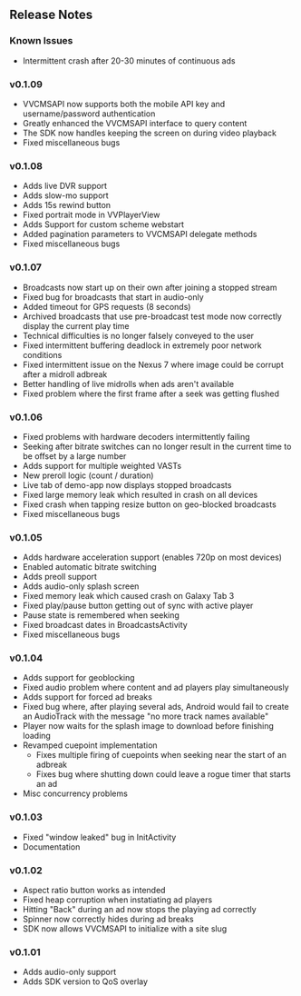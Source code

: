 ## Release Notes

### Known Issues
* Intermittent crash after 20-30 minutes of continuous ads

### v0.1.09
* VVCMSAPI now supports both the mobile API key and username/password authentication
* Greatly enhanced the VVCMSAPI interface to query content
* The SDK now handles keeping the screen on during video playback
* Fixed miscellaneous bugs

### v0.1.08
* Adds live DVR support
* Adds slow-mo support
* Adds 15s rewind button
* Fixed portrait mode in VVPlayerView
* Adds Support for custom scheme webstart
* Added pagination parameters to VVCMSAPI delegate methods
* Fixed miscellaneous bugs

### v0.1.07
* Broadcasts now start up on their own after joining a stopped stream
* Fixed bug for broadcasts that start in audio-only
* Added timeout for GPS requests (8 seconds)
* Archived broadcasts that use pre-broadcast test mode now correctly display the current play time
* Technical difficulties is no longer falsely conveyed to the user
* Fixed intermittent buffering deadlock in extremely poor network conditions
* Fixed intermittent issue on the Nexus 7 where image could be corrupt after a midroll adbreak
* Better handling of live midrolls when ads aren't available
* Fixed problem where the first frame after a seek was getting flushed


### v0.1.06
* Fixed problems with hardware decoders intermittently failing
* Seeking after bitrate switches can no longer result in the current time to be
  offset by a large number
* Adds support for multiple weighted VASTs
* New preroll logic (count / duration)
* Live tab of demo-app now displays stopped broadcasts
* Fixed large memory leak which resulted in crash on all devices
* Fixed crash when tapping resize button on geo-blocked broadcasts
* Fixed miscellaneous bugs

### v0.1.05
* Adds hardware acceleration support (enables 720p on most devices)
* Enabled automatic bitrate switching
* Adds preoll support
* Adds audio-only splash screen
* Fixed memory leak which caused crash on Galaxy Tab 3
* Fixed play/pause button getting out of sync with active player
* Pause state is remembered when seeking
* Fixed broadcast dates in BroadcastsActivity
* Fixed miscellaneous bugs


### v0.1.04
* Adds support for geoblocking
* Fixed audio problem where content and ad players play simultaneously
* Adds support for forced ad breaks
* Fixed bug where, after playing several ads, Android would fail to create an AudioTrack with the message "no more track names available"
* Player now waits for the splash image to download before finishing loading
* Revamped cuepoint implementation
    - Fixes multiple firing of cuepoints when seeking near the start of an adbreak
    - Fixes bug where shutting down could leave a rogue timer that starts an ad
* Misc concurrency problems

### v0.1.03
* Fixed "window leaked" bug in InitActivity
* Documentation

### v0.1.02
* Aspect ratio button works as intended
* Fixed heap corruption when instatiating ad players
* Hitting "Back" during an ad now stops the playing ad correctly
* Spinner now correctly hides during ad breaks
* SDK now allows VVCMSAPI to initialize with a site slug

### v0.1.01
* Adds audio-only support
* Adds SDK version to QoS overlay